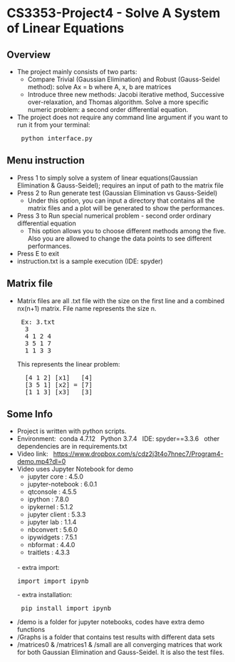 # CS3353-Project4 - Solve A System of Linear Equations

## Overview
- The project mainly consists of two parts:
    - Compare Trivial (Gaussian Elimination) and Robust (Gauss-Seidel method): solve Ax = b where A, x, b are matrices
    - Introduce three new methods: Jacobi iterative method, Successive over-relaxation, and Thomas algorithm. Solve a more specific numeric problem: a second order differential equation. 
- The project does not require any command line argument if you want to run it from your terminal:
    <pre> python interface.py </pre>

## Menu instruction
- Press 1 to simply solve a system of linear equations(Gaussian Elimination & Gauss-Seidel); requires an input of path to the matrix file
- Press 2 to Run generate test (Gaussian Elimination vs Gauss-Seidel)
    - Under this option, you can input a directory that contains all the matrix files and a plot will be generated to show the performances.
- Press 3 to Run special numerical problem - second order ordinary differential equation
    - This option allows you to choose different methods among the five. Also you are allowed to change the data points to see different performances.
- Press E to exit
- instruction.txt is a sample execution (IDE: spyder)

## Matrix file
- Matrix files are all .txt file with the size on the first line and a combined nx(n+1) matrix. File name represents the size n.
    <pre> Ex: 3.txt
    3
    4 1 2 4
    3 5 1 7
    1 1 3 3</pre>
    This represents the linear problem:
    <pre>
    [4 1 2] [x1]   [4]
    [3 5 1] [x2] = [7]
    [1 1 3] [x3]   [3]</pre>

## Some Info
- Project is written with python scripts. 
- Environment: &nbsp;conda 4.7.12  &nbsp; Python 3.7.4 &nbsp; IDE:  spyder==3.3.6 &nbsp;&nbsp;other dependencies are in requirements.txt<br>
- Video link:  &nbsp; https://www.dropbox.com/s/cdz2j3t4o7hnec7/Program4-demo.mp4?dl=0 <br>
- Video uses Jupyter Notebook for demo<br>
    - jupyter core     : 4.5.0<br>
    - jupyter-notebook : 6.0.1<br>
    - qtconsole        : 4.5.5<br>
    - ipython          : 7.8.0<br>
    - ipykernel        : 5.1.2<br>
    - jupyter client   : 5.3.3<br>
    - jupyter lab      : 1.1.4<br>
    - nbconvert        : 5.6.0<br>
    - ipywidgets       : 7.5.1<br>
    - nbformat         : 4.4.0<br>
    - traitlets        : 4.3.3<br>
    <br>
    - extra import: <pre>import import_ipynb</pre>
    - extra installation: <pre> pip install import_ipynb </pre>
- /demo is a folder for jupyter notebooks, codes have extra demo functions
- /Graphs is a folder that contains test results with different data sets
- /matrices0 & /matrices1 & /small are all converging matrices that work for both Gaussian Elimination and Gauss-Seidel. It is also the test files.